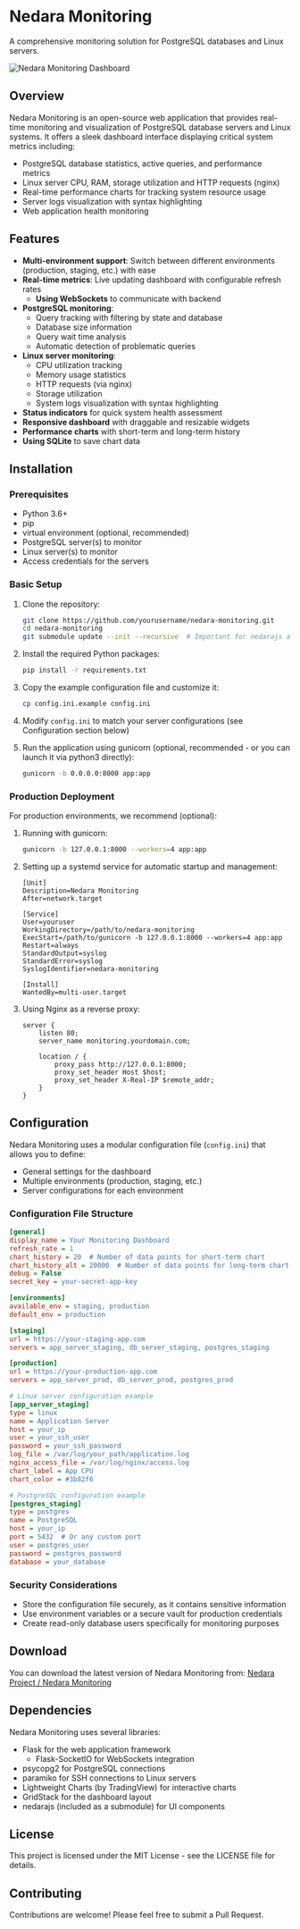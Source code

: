 # Nedara Monitoring

A comprehensive monitoring solution for PostgreSQL databases and Linux servers.

![Nedara Monitoring Dashboard](./demo/example.png)

## Overview

Nedara Monitoring is an open-source web application that provides real-time monitoring and visualization of PostgreSQL database servers and Linux systems. It offers a sleek dashboard interface displaying critical system metrics including:

- PostgreSQL database statistics, active queries, and performance metrics
- Linux server CPU, RAM, storage utilization and HTTP requests (nginx)
- Real-time performance charts for tracking system resource usage
- Server logs visualization with syntax highlighting
- Web application health monitoring

## Features

- **Multi-environment support**: Switch between different environments (production, staging, etc.) with ease
- **Real-time metrics**: Live updating dashboard with configurable refresh rates
   - **Using WebSockets** to communicate with backend
- **PostgreSQL monitoring**:
  - Query tracking with filtering by state and database
  - Database size information
  - Query wait time analysis
  - Automatic detection of problematic queries
- **Linux server monitoring**:
  - CPU utilization tracking
  - Memory usage statistics
  - HTTP requests (via nginx)
  - Storage utilization
  - System logs visualization with syntax highlighting
- **Status indicators** for quick system health assessment
- **Responsive dashboard** with draggable and resizable widgets
- **Performance charts** with short-term and long-term history
- **Using SQLite** to save chart data

## Installation

### Prerequisites

- Python 3.6+
- pip
- virtual environment (optional, recommended)
- PostgreSQL server(s) to monitor
- Linux server(s) to monitor
- Access credentials for the servers

### Basic Setup

1. Clone the repository:
   ```bash
   git clone https://github.com/yourusername/nedara-monitoring.git
   cd nedara-monitoring
   git submodule update --init --recursive  # Important for nedarajs and any other submodules
   ```

2. Install the required Python packages:
   ```bash
   pip install -r requirements.txt
   ```

3. Copy the example configuration file and customize it:
   ```bash
   cp config.ini.example config.ini
   ```

4. Modify `config.ini` to match your server configurations (see Configuration section below)

5. Run the application using gunicorn (optional, recommended - or you can launch it via python3 directly):
   ```bash
   gunicorn -b 0.0.0.0:8000 app:app
   ```

### Production Deployment

For production environments, we recommend (optional):

1. Running with gunicorn:
   ```bash
   gunicorn -b 127.0.0.1:8000 --workers=4 app:app
   ```

2. Setting up a systemd service for automatic startup and management:
   ```
   [Unit]
   Description=Nedara Monitoring
   After=network.target

   [Service]
   User=youruser
   WorkingDirectory=/path/to/nedara-monitoring
   ExecStart=/path/to/gunicorn -b 127.0.0.1:8000 --workers=4 app:app
   Restart=always
   StandardOutput=syslog
   StandardError=syslog
   SyslogIdentifier=nedara-monitoring

   [Install]
   WantedBy=multi-user.target
   ```

3. Using Nginx as a reverse proxy:
   ```
   server {
       listen 80;
       server_name monitoring.yourdomain.com;

       location / {
           proxy_pass http://127.0.0.1:8000;
           proxy_set_header Host $host;
           proxy_set_header X-Real-IP $remote_addr;
       }
   }
   ```

## Configuration

Nedara Monitoring uses a modular configuration file (`config.ini`) that allows you to define:

- General settings for the dashboard
- Multiple environments (production, staging, etc.)
- Server configurations for each environment

### Configuration File Structure

```ini
[general]
display_name = Your Monitoring Dashboard
refresh_rate = 1
chart_history = 20  # Number of data points for short-term chart
chart_history_alt = 20000  # Number of data points for long-term chart
debug = False
secret_key = your-secret-app-key

[environments]
available_env = staging, production
default_env = production

[staging]
url = https://your-staging-app.com
servers = app_server_staging, db_server_staging, postgres_staging

[production]
url = https://your-production-app.com
servers = app_server_prod, db_server_prod, postgres_prod

# Linux server configuration example
[app_server_staging]
type = linux
name = Application Server
host = your_ip
user = your_ssh_user
password = your_ssh_password
log_file = /var/log/your_path/application.log
nginx_access_file = /var/log/nginx/access.log
chart_label = App CPU
chart_color = #3b82f6

# PostgreSQL configuration example
[postgres_staging]
type = postgres
name = PostgreSQL
host = your_ip
port = 5432  # Or any custom port
user = postgres_user
password = postgres_password
database = your_database
```

### Security Considerations

- Store the configuration file securely, as it contains sensitive information
- Use environment variables or a secure vault for production credentials
- Create read-only database users specifically for monitoring purposes

## Download

You can download the latest version of Nedara Monitoring from:
[Nedara Project / Nedara Monitoring](https://github.com/Nedara-Project/nedara-monitoring)

## Dependencies

Nedara Monitoring uses several libraries:

- Flask for the web application framework
    - Flask-SocketIO for WebSockets integration
- psycopg2 for PostgreSQL connections
- paramiko for SSH connections to Linux servers
- Lightweight Charts (by TradingView) for interactive charts
- GridStack for the dashboard layout
- nedarajs (included as a submodule) for UI components

## License

This project is licensed under the MIT License - see the LICENSE file for details.

## Contributing

Contributions are welcome! Please feel free to submit a Pull Request.
